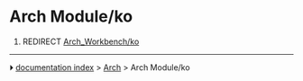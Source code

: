 # Arch Module/ko
1.  REDIRECT [Arch_Workbench/ko](Arch_Workbench/ko.md)



---
⏵ [documentation index](../README.md) > [Arch](Arch_Workbench.md) > Arch Module/ko
